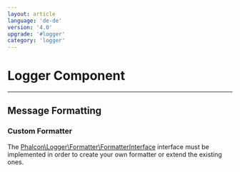 ```yaml
---
layout: article
language: 'de-de'
version: '4.0'
upgrade: '#logger'
category: 'logger'
---
```

# Logger Component

* * *

## Message Formatting

### Custom Formatter

The [Phalcon\Logger\Formatter\FormatterInterface](api/Phalcon_Logger_Formatter_FormatterInterface) interface must be implemented in order to create your own formatter or extend the existing ones.